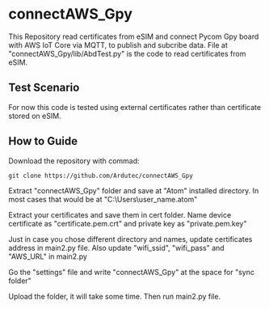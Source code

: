 # connectAWS_Gpy
This Repository read certificates from eSIM and connect Pycom Gpy board with AWS IoT Core via MQTT, to publish and subcribe data. File at "connectAWS_Gpy/lib/AbdTest.py" is the code to read certificates from eSIM.
 
## Test Scenario
For now this code is tested using external certificates rather than certificate stored on eSIM. 

## How to Guide
Download the repository with commad:
```
git clone https://github.com/Ardutec/connectAWS_Gpy
```
Extract "connectAWS_Gpy" folder and save at "Atom" installed directory. In most cases that would be at "C:\Users\user_name\.atom\"

Extract your certificates and save them in cert folder. Name device certificate as "certificate.pem.crt" and private key as "private.pem.key"

Just in case you chose different directory and names, update certificates address in main2.py file. 
Also update "wifi_ssid", "wifi_pass" and "AWS_URL" in main2.py

Go the "settings" file and write "connectAWS_Gpy" at the space for "sync folder"

Upload the folder, it will take some time. Then run main2.py file. 
